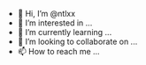 - 👋 Hi, I’m @ntlxx
- 👀 I’m interested in ...
- 🌱 I’m currently learning ...
- 💞️ I’m looking to collaborate on ...
- 📫 How to reach me ...

<!---
ntlxx/ntlxx is a ✨ special ✨ repository because its `README.md` (this file) appears on your GitHub profile.
You can click the Preview link to take a look at your changes.
--->
